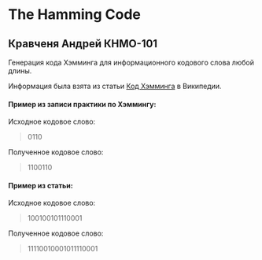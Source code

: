 # The Hamming Code

## Кравченя Андрей КНМО-101

Генерация кода Хэмминга для информационного кодового слова любой длины.

Информация была взята из статьи [Код Хэмминга](https://ru.wikipedia.org/wiki/%D0%9A%D0%BE%D0%B4_%D0%A5%D1%8D%D0%BC%D0%BC%D0%B8%D0%BD%D0%B3%D0%B0) в Википедии.


#### Пример из записи практики по Хэммингу:
Исходное кодовое слово:
> 0110

Полученное кодовое слово:
> 1100110

#### Пример из статьи:
Исходное кодовое слово:
> 100100101110001

Полученное кодовое слово:
> 11110010001011110001 <br>
